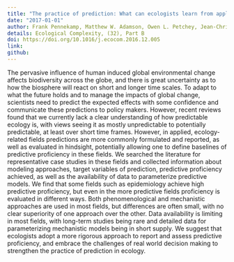 ```yaml
---
title: "The practice of prediction: What can ecologists learn from applied, ecology-related fields?"
date: "2017-01-01"
author: Frank Pennekamp, Matthew W. Adamson, Owen L. Petchey, Jean-Christophe Poggiale, Maira Aguiar, Bob W. Kooi, Daniel B. Botkin, Donald L. DeAngelis
details: Ecological Complexity, (32), Part B
doi: https://doi.org/10.1016/j.ecocom.2016.12.005
link:
github:
---
```


The pervasive influence of human induced global environmental change affects biodiversity across the globe, and there is great uncertainty as to how the biosphere will react on short and longer time scales. To adapt to what the future holds and to manage the impacts of global change, scientists need to predict the expected effects with some confidence and communicate these predictions to policy makers. However, recent reviews found that we currently lack a clear understanding of how predictable ecology is, with views seeing it as mostly unpredictable to potentially predictable, at least over short time frames. However, in applied, ecology-related fields predictions are more commonly formulated and reported, as well as evaluated in hindsight, potentially allowing one to define baselines of predictive proficiency in these fields. We searched the literature for representative case studies in these fields and collected information about modeling approaches, target variables of prediction, predictive proficiency achieved, as well as the availability of data to parameterize predictive models. We find that some fields such as epidemiology achieve high predictive proficiency, but even in the more predictive fields proficiency is evaluated in different ways. Both phenomenological and mechanistic approaches are used in most fields, but differences are often small, with no clear superiority of one approach over the other. Data availability is limiting in most fields, with long-term studies being rare and detailed data for parameterizing mechanistic models being in short supply. We suggest that ecologists adopt a more rigorous approach to report and assess predictive proficiency, and embrace the challenges of real world decision making to strengthen the practice of prediction in ecology.
